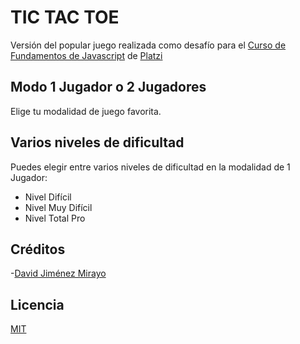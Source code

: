 # TIC TAC TOE

Versión del popular juego realizada como desafío para el [Curso de Fundamentos de Javascript](https://platzi.com/js) de [Platzi](https://platzi.com)

## Modo 1 Jugador o 2 Jugadores

Elige tu modalidad de juego favorita.

## Varios niveles de dificultad

Puedes elegir entre varios niveles de dificultad en la modalidad de 1 Jugador:
- Nivel Difícil
- Nivel Muy Difícil
- Nivel Total Pro

## Créditos
-[David Jiménez Mirayo](https://twitter.com/@davydorum)

## Licencia

[MIT](https://opensource.org/licenses/MIT)